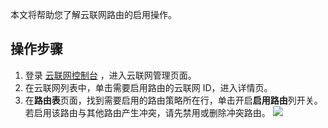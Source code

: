 本文将帮助您了解云联网路由的启用操作。

## 操作步骤
1. 登录 [云联网控制台](https://console.cloud.tencent.com/vpc/ccn) ，进入云联网管理页面。
2. 在云联网列表中，单击需要启用路由的云联网 ID，进入详情页。
3. 在**路由表**页面，找到需要启用的路由策略所在行，单击开启**启用路由**列开关。若启用该路由与其他路由产生冲突，请先禁用或删除冲突路由。
![](https://main.qcloudimg.com/raw/46ece4498cc72a3d977250d37b6adcc4.png)

